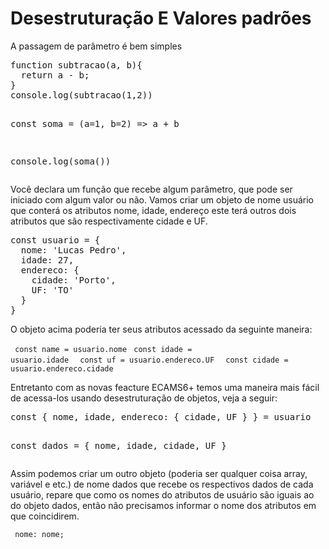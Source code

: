 <h1> Desestruturação E Valores padrões</h1>

<p>
A passagem de parâmetro é bem simples 
</p>

<div><pre>
function subtracao(a, b){
  return a - b;
}
console.log(subtracao(1,2))

const soma = (a=1, b=2) => a + b

console.log(soma())
</pre></div>

<p>
Você declara um função que recebe algum parâmetro, que pode ser iniciado com algum valor ou não.
Vamos criar um objeto de nome usuário que conterá os atributos nome, idade, endereço este terá outros dois atributos que são respectivamente cidade e UF. 
</p>

<div><pre>
const usuario = {
  nome: 'Lucas Pedro',
  idade: 27,
  endereco: {
    cidade: 'Porto',
    UF: 'TO'
  }
}
</pre></div>

<p>
O objeto acima poderia ter seus atributos acessado da seguinte maneira:
</p>

<code> const name = usuario.nome</code>
<code> const idade = usuario.idade </code>
<code> const uf = usuario.endereco.UF </code>
<code> const cidade = usuario.endereco.cidade </code>

<p>
Entretanto com as novas feacture ECAMS6+ temos uma maneira mais fácil de acessa-los usando desestruturação de objetos, veja a seguir:
</p>

<div><pre>
const { nome, idade, endereco: { cidade, UF } } = usuario

const dados = {
    nome,
    idade,
    cidade,
    UF
}
</pre></div>

<p>
Assim podemos criar um outro objeto (poderia ser qualquer coisa array, variável e etc.) de nome dados que recebe os respectivos dados de cada usuário, repare que como os nomes do atributos de usuário são iguais ao do objeto dados, então não precisamos informar o nome dos atributos em que coincidirem.
</p>

<code> nome: nome;<code>

